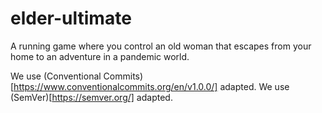# elder-ultimate
A running game where you control an old woman that escapes from your home to an adventure in a pandemic world.

We use (Conventional Commits)[https://www.conventionalcommits.org/en/v1.0.0/] adapted.
We use (SemVer)[https://semver.org/] adapted.
